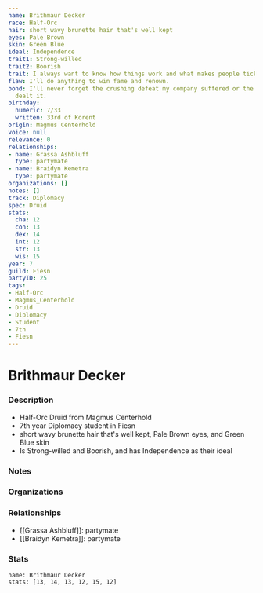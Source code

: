 ```yaml
---
name: Brithmaur Decker
race: Half-Orc
hair: short wavy brunette hair that's well kept
eyes: Pale Brown
skin: Green Blue
ideal: Independence
trait1: Strong-willed
trait2: Boorish
trait: I always want to know how things work and what makes people tick.
flaw: I'll do anything to win fame and renown.
bond: I'll never forget the crushing defeat my company suffered or the enemies who
  dealt it.
birthday:
  numeric: 7/33
  written: 33rd of Korent
origin: Magmus Centerhold
voice: null
relevance: 0
relationships:
- name: Grassa Ashbluff
  type: partymate
- name: Braidyn Kemetra
  type: partymate
organizations: []
notes: []
track: Diplomacy
spec: Druid
stats:
  cha: 12
  con: 13
  dex: 14
  int: 12
  str: 13
  wis: 15
year: 7
guild: Fiesn
partyID: 25
tags:
- Half-Orc
- Magmus_Centerhold
- Druid
- Diplomacy
- Student
- 7th
- Fiesn
---
```

# Brithmaur Decker
### Description
- Half-Orc Druid from Magmus Centerhold
- 7th year Diplomacy student in Fiesn
- short wavy brunette hair that's well kept, Pale Brown eyes, and Green Blue skin
- Is Strong-willed and Boorish, and has Independence as their ideal

### Notes

### Organizations

### Relationships
- [[Grassa Ashbluff]]: partymate
- [[Braidyn Kemetra]]: partymate

### Stats
```statblock
name: Brithmaur Decker
stats: [13, 14, 13, 12, 15, 12]
```